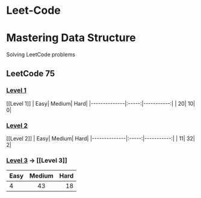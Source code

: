 # Leet-Code

# Mastering Data Structure

Solving LeetCode problems 

##  LeetCode 75 

###   [Level 1](https://github.com/from-iqwerty-import-IQ/Leet-Code/blob/main/LeetCode%2075/Level%201.md)
[[Level 1]]
| Easy| Medium| Hard|
|--------------|:-----:|-----------:|
| 20| 10| 0|


### [Level 2](https://github.com/from-iqwerty-import-IQ/Leet-Code/blob/main/LeetCode%2075/Level%202.md)
[[Level 2]]
| Easy| Medium| Hard|
|--------------|:-----:|-----------:|
| 11| 32| 2|


###  [Level 3](https://github.com/from-iqwerty-import-IQ/Leet-Code/blob/main/LeetCode%2075/Level%203.md)   -> [[Level 3]]

| Easy| Medium| Hard|
|--------------|:-----:|-----------:|
| 4| 43| 18|
